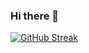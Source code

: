 ### Hi there 👋

[![GitHub Streak](https://github-readme-streak-stats.herokuapp.com/?user=ealoshinsky)](https://git.io/streak-stats)

<!--
**ealoshinsky/ealoshinsky** is a ✨ _special_ ✨ repository because its `README.md` (this file) appears on your GitHub profile.

Here are some ideas to get you started:

- 🔭 I’m currently working on backend for webdms.online
- 🌱 I’m currently learning k8s
- 👯 I’m looking to collaborate on ...
- 🤔 I’m looking for help with ...
- 💬 Ask me about ...
- 📫 How to reach me: ...
- 😄 Pronouns: ...
- ⚡ Fun fact: ...
-->
